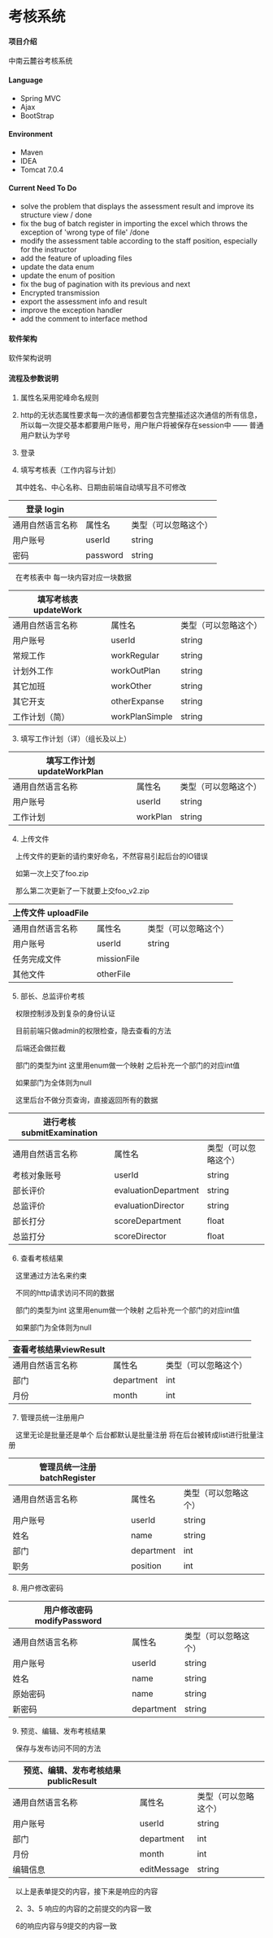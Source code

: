 # 考核系统

#### 项目介绍
中南云麓谷考核系统

#### Language
- Spring MVC
- Ajax
- BootStrap

#### Environment
- Maven
- IDEA
- Tomcat 7.0.4

#### Current Need To Do
- solve the problem that displays the assessment result and improve its structure view / done
- fix the bug of batch register in importing the excel which throws the exception of 'wrong type of file' /done
- modify the assessment table according to the staff position, especially for the instructor
- add the feature of uploading files
- update the data enum
- update the enum of position
- fix the bug of pagination with its previous and next
- Encrypted transmission
- export the assessment info and result
- improve the exception handler
- add the comment to interface method

#### 软件架构
软件架构说明

#### 流程及参数说明

1. 属性名采用驼峰命名规则

2. http的无状态属性要求每一次的通信都要包含完整描述这次通信的所有信息，所以每一次提交基本都要用户账号，用户账户将被保存在session中
—— 普通用户默认为学号

1. 登录

2. 填写考核表（工作内容与计划）

&emsp;其中姓名、中心名称、日期由前端自动填写且不可修改

| **登录 login**   |          |                      |
|------------------|----------|----------------------|
| 通用自然语言名称 | 属性名   | 类型（可以忽略这个） |
| 用户账号         | userId   | string               |
| 密码             | password | string               |

&emsp;在考核表中 每一块内容对应一块数据

| **填写考核表 updateWork** |                |                      |
|---------------------------|----------------|----------------------|
| 通用自然语言名称          | 属性名         | 类型（可以忽略这个） |
| 用户账号                  | userId         | string               |
| 常规工作                  | workRegular    | string               |
| 计划外工作                | workOutPlan    | string               |
| 其它加班                  | workOther      | string               |
| 其它开支                  | otherExpanse   | string               |
| 工作计划（简）            | workPlanSimple | string               |

3. 填写工作计划（详）（组长及以上）

| **填写工作计划 updateWorkPlan** |          |                      |
|---------------------------------|----------|----------------------|
| 通用自然语言名称                | 属性名   | 类型（可以忽略这个） |
| 用户账号                        | userId   | string               |
| 工作计划                        | workPlan | string               |

4. 上传文件

&emsp;上传文件的更新的请约束好命名，不然容易引起后台的IO错误

&emsp;如第一次上交了foo.zip

&emsp;那么第二次更新了一下就要上交foo_v2.zip


| **上传文件 uploadFile** |             |                      |
|-------------------------|-------------|----------------------|
| 通用自然语言名称        | 属性名      | 类型（可以忽略这个） |
| 用户账号                | userId      | string               |
| 任务完成文件            | missionFile |                      |
| 其他文件                | otherFile   |                      |

5. 部长、总监评价考核

&emsp;权限控制涉及到复杂的身份认证

&emsp;目前前端只做admin的权限检查，隐去查看的方法

&emsp;后端还会做拦截

&emsp;部门的类型为int 这里用enum做一个映射 之后补充一个部门的对应int值

&emsp;如果部门为全体则为null

&emsp;这里后台不做分页查询，直接返回所有的数据

| **进行考核submitExamination** |                      |                      |
|-------------------------------|----------------------|----------------------|
| 通用自然语言名称              | 属性名               | 类型（可以忽略这个） |
| 考核对象账号                  | userId               | string               |
| 部长评价                      | evaluationDepartment | string               |
| 总监评价                      | evaluationDirector   | string               |
| 部长打分                      | scoreDepartment      | float                |
| 总监打分                      | scoreDirector        | float                |

6. 查看考核结果

&emsp;这里通过方法名来约束

&emsp;不同的http请求访问不同的数据

&emsp;部门的类型为int 这里用enum做一个映射 之后补充一个部门的对应int值

&emsp;如果部门为全体则为null

| **查看考核结果viewResult** |            |                      |
|----------------------------|------------|----------------------|
| 通用自然语言名称           | 属性名     | 类型（可以忽略这个） |
| 部门                       | department | int                  |
| 月份                       | month      | int                  |


7. 管理员统一注册用户

&emsp;这里无论是批量还是单个 后台都默认是批量注册 将在后台被转成list进行批量注册

| **管理员统一注册 batchRegister** |            |                      |
|----------------------------------|------------|----------------------|
| 通用自然语言名称                 | 属性名     | 类型（可以忽略这个） |
| 用户账号                         | userId     | string               |
| 姓名                             | name       | string               |
| 部门                             | department | int                  |
| 职务                             | position   | int                  |


8. 用户修改密码

| **用户修改密码modifyPassword** |            |                      |
|--------------------------------|------------|----------------------|
| 通用自然语言名称               | 属性名     | 类型（可以忽略这个） |
| 用户账号                       | userId     | string               |
| 姓名                           | name       | string               |
| 原始密码                       | name       | string               |
| 新密码                         | department | string               |

9. 预览、编辑、发布考核结果

&emsp;保存与发布访问不同的方法

| **预览、编辑、发布考核结果 publicResult** |             |                      |
|-------------------------------------------|-------------|----------------------|
| 通用自然语言名称                          | 属性名      | 类型（可以忽略这个） |
| 用户账号                                  | userId      | string               |
| 部门                                      | department  | int                  |
| 月份                                      | month       | int                  |
| 编辑信息                                  | editMessage | string               |

&emsp;以上是表单提交的内容，接下来是响应的内容

&emsp;2、3、5 响应的内容的之前提交的内容一致

&emsp;6的响应内容与9提交的内容一致
